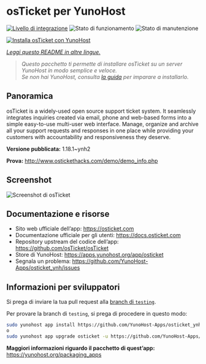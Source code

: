 <!--
N.B.: Questo README è stato automaticamente generato da <https://github.com/YunoHost/apps/tree/master/tools/readme_generator>
NON DEVE essere modificato manualmente.
-->

# osTicket per YunoHost

[![Livello di integrazione](https://dash.yunohost.org/integration/osticket.svg)](https://dash.yunohost.org/appci/app/osticket) ![Stato di funzionamento](https://ci-apps.yunohost.org/ci/badges/osticket.status.svg) ![Stato di manutenzione](https://ci-apps.yunohost.org/ci/badges/osticket.maintain.svg)

[![Installa osTicket con YunoHost](https://install-app.yunohost.org/install-with-yunohost.svg)](https://install-app.yunohost.org/?app=osticket)

*[Leggi questo README in altre lingue.](./ALL_README.md)*

> *Questo pacchetto ti permette di installare osTicket su un server YunoHost in modo semplice e veloce.*  
> *Se non hai YunoHost, consulta [la guida](https://yunohost.org/install) per imparare a installarlo.*

## Panoramica

osTicket is a widely-used open source support ticket system. It seamlessly integrates inquiries created via email, phone and web-based forms into a simple easy-to-use multi-user web interface. Manage, organize and archive all your support requests and responses in one place while providing your customers with accountability and responsiveness they deserve.

**Versione pubblicata:** 1.18.1~ynh2

**Prova:** <http://www.ostickethacks.com/demo/demo_info.php>

## Screenshot

![Screenshot di osTicket](./doc/screenshots/screenshot.png)

## Documentazione e risorse

- Sito web ufficiale dell’app: <https://osticket.com>
- Documentazione ufficiale per gli utenti: <https://docs.osticket.com>
- Repository upstream del codice dell’app: <https://github.com/osTicket/osTicket>
- Store di YunoHost: <https://apps.yunohost.org/app/osticket>
- Segnala un problema: <https://github.com/YunoHost-Apps/osticket_ynh/issues>

## Informazioni per sviluppatori

Si prega di inviare la tua pull request alla [branch di `testing`](https://github.com/YunoHost-Apps/osticket_ynh/tree/testing).

Per provare la branch di `testing`, si prega di procedere in questo modo:

```bash
sudo yunohost app install https://github.com/YunoHost-Apps/osticket_ynh/tree/testing --debug
o
sudo yunohost app upgrade osticket -u https://github.com/YunoHost-Apps/osticket_ynh/tree/testing --debug
```

**Maggiori informazioni riguardo il pacchetto di quest’app:** <https://yunohost.org/packaging_apps>
